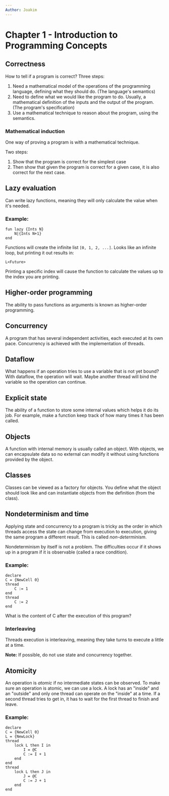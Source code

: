 ```yaml
---
Author: Joakim
---
```


# Chapter 1 - Introduction to Programming Concepts

## Correctness

How to tell if a program is correct? Three steps:

1. Need a mathematical model of the operations of the programming language, defining what they should do. (The language's semantics)
2. Need to define what we would like the program to do. Usually, a mathematical definition of the inputs and the output of the program. (The program's specification)
3. Use a mathematical technique to reason about the program, using the semantics.

### Mathematical induction

One way of proving a program is with a mathematical technique.

Two steps:

1. Show that the program is correct for the simplest case
2. Then show that given the program is correct for a given case, it is also correct for the next case.

## Lazy evaluation

Can write lazy functions, meaning they will only calculate the value when it's needed.

### Example:

```oz
fun lazy {Ints N}
    N|{Ints N+1}
end
```

Functions will create the infinite list `[0, 1, 2, ...]`. Looks like an infinite loop, but printing it out results in:

```
L<Future>
```

Printing a specific index will cause the function to calculate the values up to the index you are printing.

## Higher-order programming

The ability to pass functions as arguments is known as higher-order programming.

## Concurrency

A program that has several independent activities, each executed at its own pace. Concurrency is achieved with the implementation of threads.

## Dataflow

What happens if an operation tries to use a variable that is not yet bound? With dataflow, the operation will wait. Maybe another thread will bind the variable so the operation can continue.

## Explicit state

The ability of a function to store some internal values which helps it do its job. For example, make a function keep track of how many times it has been called.

## Objects

A function with internal memory is usually called an object. With objects, we can encapsulate data so no external can modify it without using functions provided by the object.

## Classes

Classes can be viewed as a factory for objects. You define what the object should look like and can instantiate objects from the definition (from the class).

## Nondeterminism and time

Applying state and concurrency to a program is tricky as the order in which threads access the state can change from execution to execution, giving the same program a different result. This is called _non-determinism_.

Nondeterminism by itself is not a problem. The difficulties occur if it shows up in a program if it is observable (called a race condition).

### Example:

```oz
declare
C = {NewCell 0}
thread
    C := 1
end
thread
    C := 2
end
```

What is the content of C after the execution of this program?

### Interleaving

Threads execution is interleaving, meaning they take turns to execute a little at a time.

**Note:** If possible, do not use state and concurrency together.

## Atomicity

An operation is _atomic_ if no intermediate states can be observed. To make sure an operation is atomic, we can use a lock. A lock has an "inside" and an "outside" and only one thread can operate on the "inside" at a time. If a second thread tries to get in, it has to wait for the first thread to finish and leave.

### Example:

```oz
declare
C = {NewCell 0}
L = {NewLock}
thread
    lock L then I in
        I = @C
        C := I + 1
    end
end
thread
    lock L then J in
        J = @C
        C := J + 1
    end
end
```
